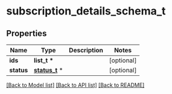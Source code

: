 # subscription_details_schema_t

## Properties
Name | Type | Description | Notes
------------ | ------------- | ------------- | -------------
**ids** | **list_t \*** |  | [optional] 
**status** | [**status_t**](status.md) \* |  | [optional] 

[[Back to Model list]](../README.md#documentation-for-models) [[Back to API list]](../README.md#documentation-for-api-endpoints) [[Back to README]](../README.md)


